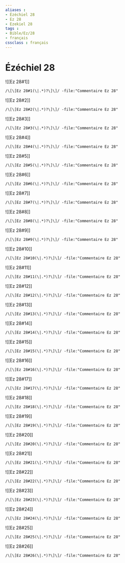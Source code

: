 ```yaml
---
aliases : 
- Ézéchiel 28
- Ez 28
- Ezekiel 28
tags : 
- Bible/Ez/28
- français
cssclass : français
---
```


# Ézéchiel 28

![[Ez 28#1]]

```query
/\[\[Ez 28#1(\|.*)?\]\]/ -file:"Commentaire Ez 28"
```

![[Ez 28#2]]

```query
/\[\[Ez 28#2(\|.*)?\]\]/ -file:"Commentaire Ez 28"
```

![[Ez 28#3]]

```query
/\[\[Ez 28#3(\|.*)?\]\]/ -file:"Commentaire Ez 28"
```

![[Ez 28#4]]

```query
/\[\[Ez 28#4(\|.*)?\]\]/ -file:"Commentaire Ez 28"
```

![[Ez 28#5]]

```query
/\[\[Ez 28#5(\|.*)?\]\]/ -file:"Commentaire Ez 28"
```

![[Ez 28#6]]

```query
/\[\[Ez 28#6(\|.*)?\]\]/ -file:"Commentaire Ez 28"
```

![[Ez 28#7]]

```query
/\[\[Ez 28#7(\|.*)?\]\]/ -file:"Commentaire Ez 28"
```

![[Ez 28#8]]

```query
/\[\[Ez 28#8(\|.*)?\]\]/ -file:"Commentaire Ez 28"
```

![[Ez 28#9]]

```query
/\[\[Ez 28#9(\|.*)?\]\]/ -file:"Commentaire Ez 28"
```

![[Ez 28#10]]

```query
/\[\[Ez 28#10(\|.*)?\]\]/ -file:"Commentaire Ez 28"
```

![[Ez 28#11]]

```query
/\[\[Ez 28#11(\|.*)?\]\]/ -file:"Commentaire Ez 28"
```

![[Ez 28#12]]

```query
/\[\[Ez 28#12(\|.*)?\]\]/ -file:"Commentaire Ez 28"
```

![[Ez 28#13]]

```query
/\[\[Ez 28#13(\|.*)?\]\]/ -file:"Commentaire Ez 28"
```

![[Ez 28#14]]

```query
/\[\[Ez 28#14(\|.*)?\]\]/ -file:"Commentaire Ez 28"
```

![[Ez 28#15]]

```query
/\[\[Ez 28#15(\|.*)?\]\]/ -file:"Commentaire Ez 28"
```

![[Ez 28#16]]

```query
/\[\[Ez 28#16(\|.*)?\]\]/ -file:"Commentaire Ez 28"
```

![[Ez 28#17]]

```query
/\[\[Ez 28#17(\|.*)?\]\]/ -file:"Commentaire Ez 28"
```

![[Ez 28#18]]

```query
/\[\[Ez 28#18(\|.*)?\]\]/ -file:"Commentaire Ez 28"
```

![[Ez 28#19]]

```query
/\[\[Ez 28#19(\|.*)?\]\]/ -file:"Commentaire Ez 28"
```

![[Ez 28#20]]

```query
/\[\[Ez 28#20(\|.*)?\]\]/ -file:"Commentaire Ez 28"
```

![[Ez 28#21]]

```query
/\[\[Ez 28#21(\|.*)?\]\]/ -file:"Commentaire Ez 28"
```

![[Ez 28#22]]

```query
/\[\[Ez 28#22(\|.*)?\]\]/ -file:"Commentaire Ez 28"
```

![[Ez 28#23]]

```query
/\[\[Ez 28#23(\|.*)?\]\]/ -file:"Commentaire Ez 28"
```

![[Ez 28#24]]

```query
/\[\[Ez 28#24(\|.*)?\]\]/ -file:"Commentaire Ez 28"
```

![[Ez 28#25]]

```query
/\[\[Ez 28#25(\|.*)?\]\]/ -file:"Commentaire Ez 28"
```

![[Ez 28#26]]

```query
/\[\[Ez 28#26(\|.*)?\]\]/ -file:"Commentaire Ez 28"
```

